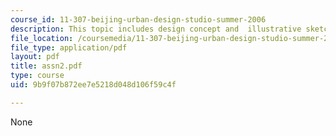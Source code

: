 ```yaml
---
course_id: 11-307-beijing-urban-design-studio-summer-2006
description: This topic includes design concept and  illustrative sketch plan.
file_location: /coursemedia/11-307-beijing-urban-design-studio-summer-2006/9b9f07b872ee7e5218d048d106f59c4f_assn2.pdf
file_type: application/pdf
layout: pdf
title: assn2.pdf
type: course
uid: 9b9f07b872ee7e5218d048d106f59c4f

---
```

None